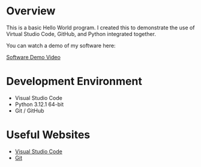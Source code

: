 # Overview

This is a basic Hello World program. I created this to demonstrate the use of Virtual Studio Code, GitHub, and Python integrated together. 


You can watch a demo of my software here: 

[Software Demo Video](http://youtube.link.goes.here)

# Development Environment

* Visual Studio Code
* Python 3.12.1 64-bit
* Git / GitHub


# Useful Websites

* [Visual Studio Code](https://code.visualstudio.com/download)
* [Git](https://git-scm.com/download)
